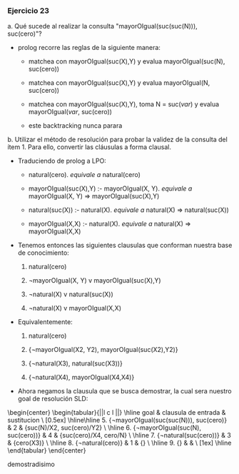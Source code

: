 ### Ejercicio 23

a. Qué sucede al realizar la consulta  "mayorOIgual(suc(suc(N))), suc(cero)"?

- prolog recorre las reglas de la siguiente manera:

	- matchea con mayorOIgual(suc(X),Y) y evalua mayorOIgual(suc(N), suc(cero))

	- matchea con mayorOIgual(suc(X),Y) y evalua mayorOIgual(N, suc(cero))

	- matchea con mayorOIgual(suc(X),Y), toma N = suc(_var_) y evalua mayorOIgual(_var_, suc(cero))

	- este backtracking nunca parara


b. Utilizar el método de resolución para probar la validez de la consulta del ítem 1. Para ello, convertir las
cláusulas a forma clausal.

- Traduciendo de prolog a LPO:

	- natural(cero). *equivale a* natural(cero)

	- mayorOIgual(suc(X),Y) :- mayorOIgual(X, Y). *equivale a* mayorOIgual(X, Y) => mayorOIgual(suc(X),Y)

	- natural(suc(X)) :- natural(X). *equivale a* natural(X) => natural(suc(X))

	- mayorOIgual(X,X) :- natural(X). *equivale a* natural(X) => mayorOIgual(X,X)

- Tenemos entonces las siguientes clausulas que conforman nuestra base de conocimiento:
	
	1. natural(cero)

	2. ¬mayorOIgual(X, Y) v mayorOIgual(suc(X),Y)

	3. ¬natural(X) v natural(suc(X))

	4. ¬natural(X) v mayorOIgual(X,X)

- Equivalentemente:

	1. natural(cero)

	2. {¬mayorOIgual(X2, Y2), mayorOIgual(suc(X2),Y2)}

	3. {¬natural(X3), natural(suc(X3))}

	4. {¬natural(X4), mayorOIgual(X4,X4)}

- Ahora negamos la clausula que se busca demostrar, la cual sera nuestro goal de resolución SLD:

\begin{center}
 \begin{tabular}{||l c l ||} 
 \hline
 goal & clausula de entrada  & sustitucion \\ [0.5ex] 
 \hline\hline
 5. \{¬mayorOIgual(suc(suc(N))), suc(cero)\} & 2 & \{suc(N)/X2, suc(cero)/Y2\}  \\ 
 \hline
 6. \{¬mayorOIgual(suc(N), suc(cero))\} & 4 & \{suc(cero)/X4, cero/N\}  \\
 \hline
 7. \{¬natural(suc(cero))\} & 3 & \{cero(X3)\}  \\
 \hline
 8. \{¬natural(cero)\} & 1 & \{\}  \\
 \hline
 9. \{\} &  &   \\ [1ex] 
 \hline
\end{tabular}
\end{center}

demostradisimo



























